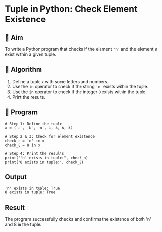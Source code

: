 # Tuple in Python: Check Element Existence

## 🎯 Aim
To write a Python program that checks if the element `'n'` and the element `8` exist within a given tuple.

## 🧠 Algorithm
1. Define a tuple `x` with some letters and numbers.
2. Use the `in` operator to check if the string `'n'` exists within the tuple.
3. Use the `in` operator to check if the integer `8` exists within the tuple.
4. Print the results.

## 🧾 Program
```
# Step 1: Define the tuple
x = ('a', 'b', 'n', 1, 3, 8, 5)

# Step 2 & 3: Check for element existence
check_n = 'n' in x
check_8 = 8 in x

# Step 4: Print the results
print("'n' exists in tuple:", check_n)
print("8 exists in tuple:", check_8)
```
## Output
```
'n' exists in tuple: True
8 exists in tuple: True
```
## Result
The program successfully checks and confirms the existence of both 'n' and 8 in the tuple.

